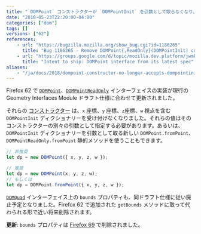 ```yaml
---
title: "`DOMPoint` コンストラクターが `DOMPointInit` を引数として取らなくなり、`DOMQuad.bounds` は廃止予定となりました"
date: "2018-05-23T22:20:00-04:00"
categories: ["dom"]
tags: []
versions: ["62"]
references:
    - url: "https://bugzilla.mozilla.org/show_bug.cgi?id=1186265"
      title: "Bug 1186265 - Remove DOMPoint{,ReadOnly}(DOMPointInit) constructor, implement DOMPoint{,ReadOnly}.fromPoint"
    - url: "https://groups.google.com/d/topic/mozilla.dev.platform/jwmkVmU4DNM/discussion"
      title: "Intent to ship: DOMPoint interface from its latest spec"
aliases:
    - "/ja/docs/2018/dompoint-constructor-no-longer-accepts-dompointinit-as-argument/"
---
```

Firefox 62 で [`DOMPoint`](https://developer.mozilla.org/docs/Web/API/DOMPoint)、[`DOMPointReadOnly`](https://developer.mozilla.org/docs/Web/API/DOMPointReadOnly) インターフェイスの実装が現行の Geometry Interfaces Module ドラフト仕様に合わせて更新されました。

それらの [コンストラクター](https://developer.mozilla.org/docs/Web/API/DOMPoint/DOMPoint) は、`x` 座標、`y` 座標、`z`座標、`w` 視点を含む `DOMPointInit` ディクショナリーを受け付けなくなりました。それらの値はそのコンストラクターの別々の引数として指定する必要があります。あるいは、`DOMPointInit` ディクショナリーを引数として取る新しい `DOMPoint.fromPoint`、`DOMPointReadOnly.fromPoint` 静的メソッドを使うこともできます。

```js
// 非推奨
let dp = new DOMPoint({ x, y, z, w });

// 推奨
let dp = new DOMPoint(x, y, z, w);
// もしくは
let dp = DOMPoint.fromPoint({ x, y, z, w });
```

[`DOMQuad`](https://developer.mozilla.org/docs/Web/API/DOMQuad) インターフェイス上の `bounds` プロパティも、同ドラフト仕様に従い廃止予定となりました。Firefox 62 で追加された `getBounds` メソッドに取って代わられる形で近い将来削除されます。

**更新**: `bounds` プロパティは [Firefox 69](https://www.fxsitecompat.dev/ja/docs/2019/domquad-bounds-has-been-dropped-in-favour-of-getbounds/) で削除されました。
